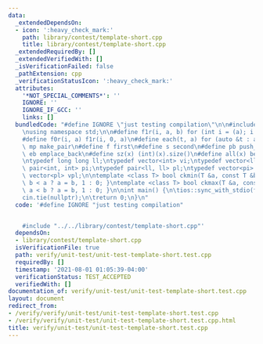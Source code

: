 ```yaml
---
data:
  _extendedDependsOn:
  - icon: ':heavy_check_mark:'
    path: library/contest/template-short.cpp
    title: library/contest/template-short.cpp
  _extendedRequiredBy: []
  _extendedVerifiedWith: []
  _isVerificationFailed: false
  _pathExtension: cpp
  _verificationStatusIcon: ':heavy_check_mark:'
  attributes:
    '*NOT_SPECIAL_COMMENTS*': ''
    IGNORE: ''
    IGNORE_IF_GCC: ''
    links: []
  bundledCode: "#define IGNORE \"just testing compilation\"\n\n#include <bits/stdc++.h>\n\
    \nusing namespace std;\n\n#define f1r(i, a, b) for (int i = (a); i < (b); ++i)\n\
    #define f0r(i, a) f1r(i, 0, a)\n#define each(t, a) for (auto &t : a)\n\n#define\
    \ mp make_pair\n#define f first\n#define s second\n#define pb push_back\n#define\
    \ eb emplace_back\n#define sz(x) (int)(x).size()\n#define all(x) begin(x), end(x)\n\
    \ntypedef long long ll;\ntypedef vector<int> vi;\ntypedef vector<ll> vl;\ntypedef\
    \ pair<int, int> pi;\ntypedef pair<ll, ll> pl;\ntypedef vector<pi> vpi;\ntypedef\
    \ vector<pl> vpl;\n\ntemplate <class T> bool ckmin(T &a, const T &b) { return\
    \ b < a ? a = b, 1 : 0; }\ntemplate <class T> bool ckmax(T &a, const T &b) { return\
    \ a < b ? a = b, 1 : 0; }\n\nint main() {\n\tios::sync_with_stdio(false);\n\t\
    cin.tie(nullptr);\n\treturn 0;\n}\n"
  code: '#define IGNORE "just testing compilation"


    #include "../../library/contest/template-short.cpp"'
  dependsOn:
  - library/contest/template-short.cpp
  isVerificationFile: true
  path: verify/unit-test/unit-test-template-short.test.cpp
  requiredBy: []
  timestamp: '2021-08-01 01:05:39-04:00'
  verificationStatus: TEST_ACCEPTED
  verifiedWith: []
documentation_of: verify/unit-test/unit-test-template-short.test.cpp
layout: document
redirect_from:
- /verify/verify/unit-test/unit-test-template-short.test.cpp
- /verify/verify/unit-test/unit-test-template-short.test.cpp.html
title: verify/unit-test/unit-test-template-short.test.cpp
---
```

